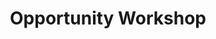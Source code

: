 ---
layout: card
title: Opportunity Workshop
permalink: /playbook/discover/opportunity-workshop
position: 2
what:
why:
parent: discover
---